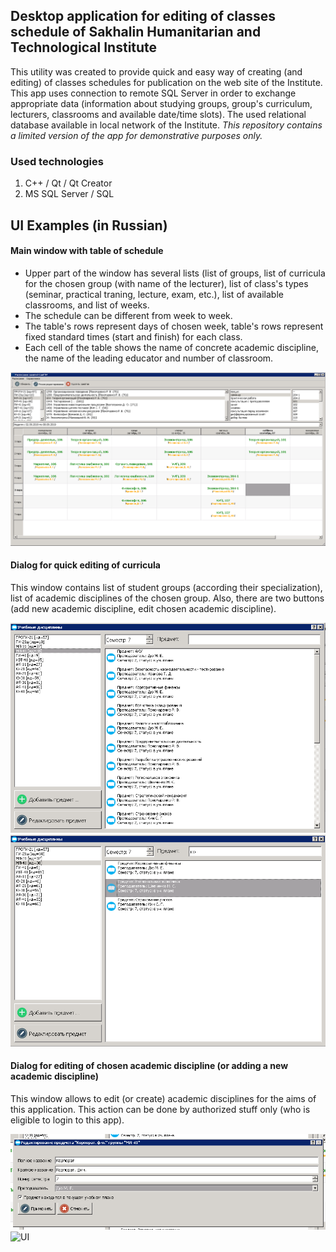 ## Desktop application for editing of classes schedule of Sakhalin Humanitarian and Technological Institute

This utility was created to provide quick and easy way of creating (and editing) of classes schedules for publication on the web site of the Institute. This app uses connection to remote SQL Server in order to exchange appropriate data (information about studying groups, group's curriculum, lecturers, classrooms and available date/time slots). The used relational database available in local network of the Institute. *This repository contains a limited version of the app for demonstrative purposes only.*

### Used technologies
1. C++ / Qt / Qt Creator
2. MS SQL Server / SQL

## UI Examples (in Russian)

#### Main window with table of schedule

* Upper part of the window has several lists (list of groups, list of curricula for the chosen group (with name of the lecturer), list of class's types (seminar, practical traning, lecture, exam, etc.), list of available classrooms, and list of weeks.
* The schedule can be different from week to week.
* The table's rows represent days of chosen week, table's rows represent fixed standard times (start and finish) for each class. 
* Each cell of the table shows the name of concrete academic discipline, the name of the leading educator and number of classroom.

![UI](https://github.com/PavelSobolev/Qt/blob/master/Qt-Database-Demo/uiimg/01.png)

#### Dialog for quick editing of curricula 

This window contains list of student groups (according their specialization), list of academic disciplines of the chosen group. Also, there are two buttons (add new academic discipline, edit chosen academic discipline).

![UI](https://github.com/PavelSobolev/Qt/blob/master/Qt-Database-Demo/uiimg/02.png) ![UI](https://github.com/PavelSobolev/Qt/blob/master/Qt-Database-Demo/uiimg/0_2.png)

#### Dialog for editing of chosen academic discipline (or adding a new academic discipline)

This window allows to edit (or create) academic disciplines for the aims of this application. This action can be done by authorized stuff only (who is eligible to login to this app).

![UI](https://github.com/PavelSobolev/Qt/blob/master/Qt-Database-Demo/uiimg/03.png) ![UI](https://github.com/PavelSobolev/Qt/blob/master/Qt-Database-Demo/uiimg/0_4.png)
